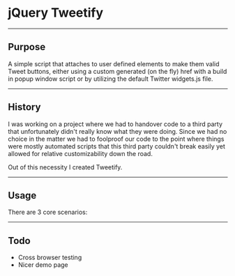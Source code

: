 # jQuery Tweetify
---
## Purpose
A simple script that attaches to user defined elements to make them valid Tweet buttons, either using a custom generated (on the fly) href with a build in popup window script or by utilizing the default Twitter widgets.js file.

---
## History
I was working on a project where we had to handover code to a third party that unfortunately didn't really know what they were doing.
Since we had no choice in the matter we had to foolproof our code to the point where things were mostly automated scripts that this third party couldn't break easily yet allowed for relative customizability down the road.

Out of this necessity I created Tweetify.

---
## Usage
There are 3 core scenarios:



---
## Todo

* Cross browser testing
* Nicer demo page